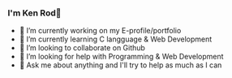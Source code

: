 ### I'm Ken Rod👋

- 🔭 I’m currently working on my E-profile/portfolio
- 🌱 I’m currently learning C langguage & Web Development
- 👯 I’m looking to collaborate on Github
- 🤔 I’m looking for help with Programming & Web Development
- 💬 Ask me about anything and I'll try to help as much as I can

